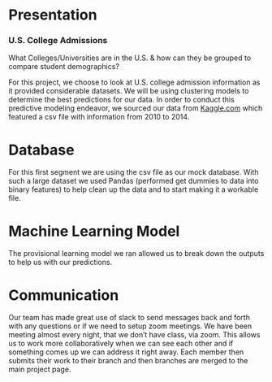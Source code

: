 # Presentation
### U.S. College Admissions
What Colleges/Universities are in the U.S. & how can they be grouped to compare student demographics?

For this project, we choose to look at U.S. college admission information as it provided considerable datasets. We will be using clustering models to determine the best predictions for our data. In order to conduct this predictive modeling endeavor, we sourced our data from [Kaggle.com](https://www.kaggle.com/datasets/samsonqian/college-admissions) which featured a csv file with information from 2010 to 2014.

# Database
For this first segment we are using the csv file as our mock database. With such a large dataset we used Pandas (performed get dummies to data into binary features) to help clean up the data and to start making it a workable file.

# Machine Learning Model
The provisional learning model we ran allowed us to break down the outputs to help us with our predictions.

# Communication
Our team has made great use of slack to send messages back and forth with any questions or if we need to setup zoom meetings. We have been meeting almost every night, that we don’t have class, via zoom. This allows us to work more collaboratively when we can see each other and if something comes up we can address it right away. Each member then submits their work to their branch and then branches are merged to the main project page.
